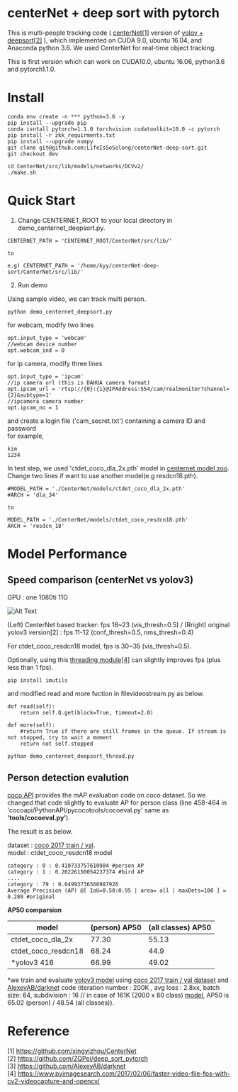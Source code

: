# centerNet + deep sort with pytorch 

This is multi-people tracking code ( [centerNet[1]](https://github.com/xingyizhou/CenterNet) version of [yolov + deepsort[2]](https://github.com/ZQPei/deep_sort_pytorch) ), which implemented on CUDA 9.0, ubuntu 16.04, and Anaconda python 3.6. We used CenterNet for real-time object tracking.

This is first version which can work on CUDA10.0, ubuntu 16.06, python3.6 and pytorch1.1.0.

# Install


```
conda env create -n *** python=3.6 -y
pip install --upgrade pip
conda isntall pytorch=1.1.0 torchvision cudatoolkit=10.0 -c pytorch
pip install -r zkk_requirments.txt
pip install --upgrade numpy
git clone git@github.com:LifeIsSoSolong/centerNet-deep-sort.git
git checkout dev

cd CenterNet/src/lib/models/networks/DCVv2/
./make.sh
```


# Quick Start

1. Change CENTERNET_ROOT to your local directory in demo_centernet_deepsort.py.

```
CENTERNET_PATH = 'CENTERNET_ROOT/CenterNet/src/lib/'

to

e.g) CENTERNET_PATH = '/home/kyy/centerNet-deep-sort/CenterNet/src/lib/'
```


2. Run demo 

Using sample video, we can track multi person.   

```
python demo_centernet_deepsort.py
```


for webcam, modify two lines

```
opt.input_type = 'webcam'
//webcam device number 
opt.webcam_ind = 0 
```

for ip camera, modify three lines 

```
opt.input_type = 'ipcam'
//ip camera url (this is DAHUA camera format)
opt.ipcam_url = 'rtsp://{0}:{1}@IPAddress:554/cam/realmonitor?channel={2}&subtype=1'
//ipcamera camera number
opt.ipcam_no = 1
```

and create a login file ('cam_secret.txt') containing a camera ID and password    
for example, 
```
kim  
1234
```


In test step, we used 'ctdet_coco_dla_2x.pth' model in [centernet model zoo](https://github.com/xingyizhou/CenterNet/blob/master/readme/MODEL_ZOO.md).   
Change two lines if want to use another model(e.g resdcn18.pth).

```
#MODEL_PATH = './CenterNet/models/ctdet_coco_dla_2x.pth'
#ARCH = 'dla_34'

to

MODEL_PATH = './CenterNet/models/ctdet_coco_resdcn18.pth'
ARCH = 'resdcn_18'
```


# Model Performance 
## Speed comparison (centerNet vs yolov3)

GPU : one 1080ti 11G

![Alt Text](https://github.com/kimyoon-young/centerNet-deep-sort/blob/master/centernet_vs_yolo3.gif)

(Left) CenterNet based tracker: fps 18~23 (vis_thresh=0.5) /  (Rright) original yolov3 version[2] : fps 11-12 (conf_thresh=0.5, nms_thresh=0.4) 

For ctdet_coco_resdcn18 model, fps is 30~35 (vis_thresh=0.5). 

Optionally, using this [threading module[4]](https://www.pyimagesearch.com/2017/02/06/faster-video-file-fps-with-cv2-videocapture-and-opencv/) can slightly improves fps (plus less than 1 fps).

```
pip install imutils
```

and modified read and more fuction in filevideostream.py as below.

```
def read(self):
	return self.Q.get(block=True, timeout=2.0)

def more(self):
	#return True if there are still frames in the queue. If stream is not stopped, try to wait a moment
	return not self.stopped

```


```
python demo_centernet_deepsort_thread.py
```

   
## Person detection evalution

[coco API](https://github.com/cocodataset/cocoapi) provides the mAP evaluation code on coco dataset. So we changed that code slightly to evaluate AP for person class (line 458-464 in 'cocoapi/PythonAPI/pycocotools/cocoeval.py' same as **'tools/cocoeval.py'**).

The result is as below.   

dataset : [coco 2017 train / val](http://cocodataset.org/#download).   
model : ctdet_coco_resdcn18 model   

```
category : 0 : 0.410733757610904 #person AP
category : 1 : 0.20226150054237374 #bird AP
....
category : 79 : 0.04993736566987926
Average Precision (AP) @[ IoU=0.50:0.95 | area= all | maxDets=100 ] = 0.280 #original
```    

**AP50 comparsion** 

| model  | (person) AP50 | (all classes) AP50 |
| ------------- | ------------- | ------------- |
| ctdet_coco_dla_2x | 77.30 | 55.13 |
| ctdet_coco_resdcn18 | 68.24 | 44.9 | 
| *yolov3 416 | 66.99 | 49.02 |  


*we train and evaluate [yolov3 model](https://drive.google.com/file/d/1PIGdBHmtUu3DKxBhqmW2gfj1ujLRzZcR/view?usp=sharing) using [coco 2017 train / val dataset](http://cocodataset.org/#download) and [AlexeyAB/darknet](https://github.com/AlexeyAB/darknet) code (iteration number : 200K , avg loss : 2.8xx, batch size: 64, subdivision : 16 // in case of 161K (2000 x 80 class) [model](https://drive.google.com/file/d/1izRyBvQ3gYiDZDtHT7PEaQMCgmAsq9XB/view?usp=sharing), AP50 is 65.02 (person) / 48.54 (all classes)). 



# Reference
[1] https://github.com/xingyizhou/CenterNet   
[2] https://github.com/ZQPei/deep_sort_pytorch   
[3] https://github.com/AlexeyAB/darknet   
[4] https://www.pyimagesearch.com/2017/02/06/faster-video-file-fps-with-cv2-videocapture-and-opencv/   



